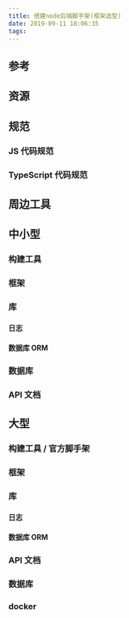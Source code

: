```yaml
---
title: 搭建node后端脚手架(框架选型)
date: 2019-09-11 18:06:35
tags:
---
```


## 参考


## 资源

## 规范

### JS 代码规范

### TypeScript 代码规范

## 周边工具

## 中小型

### 构建工具

### 框架

### 库

#### 日志

#### 数据库 ORM

### 数据库

### API 文档

## 大型

### 构建工具 / 官方脚手架

### 框架

### 库

#### 日志

#### 数据库 ORM

### API 文档

### 数据库

### docker

